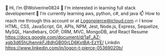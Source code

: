👋 Hi, I’m @Wolverine0824
👀 I’m interested in learning full stack developement
🌱 I’m currently learning aws, python, c#, and java 
📫 How to reach me through this account or at Logonpierce@icloud.com
🔥 I know HTML, CSS, JavaScript, Git, APIs, NPM, Jest, Node.js, Express, Sequelize, MySQL, Handlebars, OOP, ORM, MVC, MongoDB, and React
Resume https://docs.google.com/document/d/1aF_AZ-xgb3d65hUhennkFJ8dhGB00rLD6KxtBA-EzYE/
Linkdin https://www.linkedin.com/in/logon-t-pierce-05369020b/
